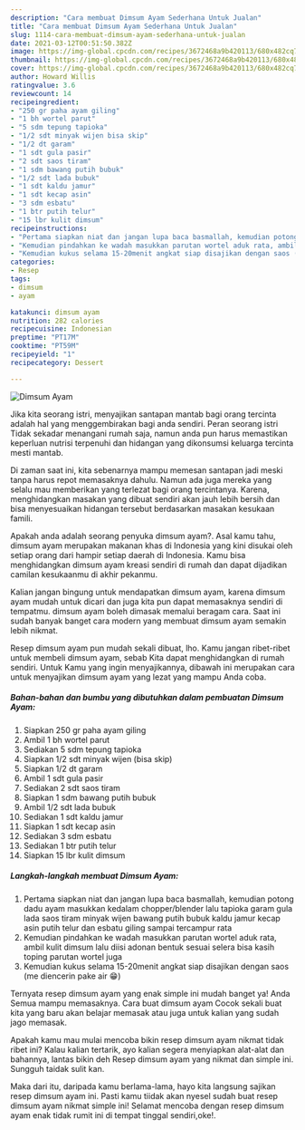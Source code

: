 ```yaml
---
description: "Cara membuat Dimsum Ayam Sederhana Untuk Jualan"
title: "Cara membuat Dimsum Ayam Sederhana Untuk Jualan"
slug: 1114-cara-membuat-dimsum-ayam-sederhana-untuk-jualan
date: 2021-03-12T00:51:50.382Z
image: https://img-global.cpcdn.com/recipes/3672468a9b420113/680x482cq70/dimsum-ayam-foto-resep-utama.jpg
thumbnail: https://img-global.cpcdn.com/recipes/3672468a9b420113/680x482cq70/dimsum-ayam-foto-resep-utama.jpg
cover: https://img-global.cpcdn.com/recipes/3672468a9b420113/680x482cq70/dimsum-ayam-foto-resep-utama.jpg
author: Howard Willis
ratingvalue: 3.6
reviewcount: 14
recipeingredient:
- "250 gr paha ayam giling"
- "1 bh wortel parut"
- "5 sdm tepung tapioka"
- "1/2 sdt minyak wijen bisa skip"
- "1/2 dt garam"
- "1 sdt gula pasir"
- "2 sdt saos tiram"
- "1 sdm bawang putih bubuk"
- "1/2 sdt lada bubuk"
- "1 sdt kaldu jamur"
- "1 sdt kecap asin"
- "3 sdm esbatu"
- "1 btr putih telur"
- "15 lbr kulit dimsum"
recipeinstructions:
- "Pertama siapkan niat dan jangan lupa baca basmallah, kemudian potong dadu ayam masukkan kedalam chopper/blender lalu tapioka garam gula lada saos tiram minyak wijen bawang putih bubuk kaldu jamur kecap asin putih telur dan esbatu giling sampai tercampur rata"
- "Kemudian pindahkan ke wadah masukkan parutan wortel aduk rata, ambil kulit dimsum lalu diisi adonan bentuk sesuai selera bisa kasih toping parutan wortel juga"
- "Kemudian kukus selama 15-20menit angkat siap disajikan dengan saos (me diencerin pake air 😁)"
categories:
- Resep
tags:
- dimsum
- ayam

katakunci: dimsum ayam 
nutrition: 282 calories
recipecuisine: Indonesian
preptime: "PT17M"
cooktime: "PT59M"
recipeyield: "1"
recipecategory: Dessert

---
```



![Dimsum Ayam](https://img-global.cpcdn.com/recipes/3672468a9b420113/680x482cq70/dimsum-ayam-foto-resep-utama.jpg)

Jika kita seorang istri, menyajikan santapan mantab bagi orang tercinta adalah hal yang menggembirakan bagi anda sendiri. Peran seorang istri Tidak sekadar menangani rumah saja, namun anda pun harus memastikan keperluan nutrisi terpenuhi dan hidangan yang dikonsumsi keluarga tercinta mesti mantab.

Di zaman  saat ini, kita sebenarnya mampu memesan santapan jadi meski tanpa harus repot memasaknya dahulu. Namun ada juga mereka yang selalu mau memberikan yang terlezat bagi orang tercintanya. Karena, menghidangkan masakan yang dibuat sendiri akan jauh lebih bersih dan bisa menyesuaikan hidangan tersebut berdasarkan masakan kesukaan famili. 



Apakah anda adalah seorang penyuka dimsum ayam?. Asal kamu tahu, dimsum ayam merupakan makanan khas di Indonesia yang kini disukai oleh setiap orang dari hampir setiap daerah di Indonesia. Kamu bisa menghidangkan dimsum ayam kreasi sendiri di rumah dan dapat dijadikan camilan kesukaanmu di akhir pekanmu.

Kalian jangan bingung untuk mendapatkan dimsum ayam, karena dimsum ayam mudah untuk dicari dan juga kita pun dapat memasaknya sendiri di tempatmu. dimsum ayam boleh dimasak memalui beragam cara. Saat ini sudah banyak banget cara modern yang membuat dimsum ayam semakin lebih nikmat.

Resep dimsum ayam pun mudah sekali dibuat, lho. Kamu jangan ribet-ribet untuk membeli dimsum ayam, sebab Kita dapat menghidangkan di rumah sendiri. Untuk Kamu yang ingin menyajikannya, dibawah ini merupakan cara untuk menyajikan dimsum ayam yang lezat yang mampu Anda coba.

<!--inarticleads1-->

##### Bahan-bahan dan bumbu yang dibutuhkan dalam pembuatan Dimsum Ayam:

1. Siapkan 250 gr paha ayam giling
1. Ambil 1 bh wortel parut
1. Sediakan 5 sdm tepung tapioka
1. Siapkan 1/2 sdt minyak wijen (bisa skip)
1. Siapkan 1/2 dt garam
1. Ambil 1 sdt gula pasir
1. Sediakan 2 sdt saos tiram
1. Siapkan 1 sdm bawang putih bubuk
1. Ambil 1/2 sdt lada bubuk
1. Sediakan 1 sdt kaldu jamur
1. Siapkan 1 sdt kecap asin
1. Sediakan 3 sdm esbatu
1. Sediakan 1 btr putih telur
1. Siapkan 15 lbr kulit dimsum




<!--inarticleads2-->

##### Langkah-langkah membuat Dimsum Ayam:

1. Pertama siapkan niat dan jangan lupa baca basmallah, kemudian potong dadu ayam masukkan kedalam chopper/blender lalu tapioka garam gula lada saos tiram minyak wijen bawang putih bubuk kaldu jamur kecap asin putih telur dan esbatu giling sampai tercampur rata
1. Kemudian pindahkan ke wadah masukkan parutan wortel aduk rata, ambil kulit dimsum lalu diisi adonan bentuk sesuai selera bisa kasih toping parutan wortel juga
1. Kemudian kukus selama 15-20menit angkat siap disajikan dengan saos (me diencerin pake air 😁)




Ternyata resep dimsum ayam yang enak simple ini mudah banget ya! Anda Semua mampu memasaknya. Cara buat dimsum ayam Cocok sekali buat kita yang baru akan belajar memasak atau juga untuk kalian yang sudah jago memasak.

Apakah kamu mau mulai mencoba bikin resep dimsum ayam nikmat tidak ribet ini? Kalau kalian tertarik, ayo kalian segera menyiapkan alat-alat dan bahannya, lantas bikin deh Resep dimsum ayam yang nikmat dan simple ini. Sungguh taidak sulit kan. 

Maka dari itu, daripada kamu berlama-lama, hayo kita langsung sajikan resep dimsum ayam ini. Pasti kamu tiidak akan nyesel sudah buat resep dimsum ayam nikmat simple ini! Selamat mencoba dengan resep dimsum ayam enak tidak rumit ini di tempat tinggal sendiri,oke!.

